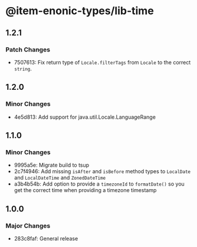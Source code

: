 # @item-enonic-types/lib-time

## 1.2.1

### Patch Changes

- 7507613: Fix return type of `Locale.filterTags` from `Locale` to the correct `string`.

## 1.2.0

### Minor Changes

- 4e5d813: Add support for java.util.Locale.LanguageRange

## 1.1.0

### Minor Changes

- 9995a5e: Migrate build to tsup
- 2c7f4946: Add missing `isAfter` and `isBefore` method types to `LocalDate` and `LocalDateTime` and `ZonedDateTime`
- a3b4b54b: Add option to provide a `timezoneId` to `formatDate()` so you get the correct time when providing a timezone timestamp

## 1.0.0

### Major Changes

- 283c8faf: General release
